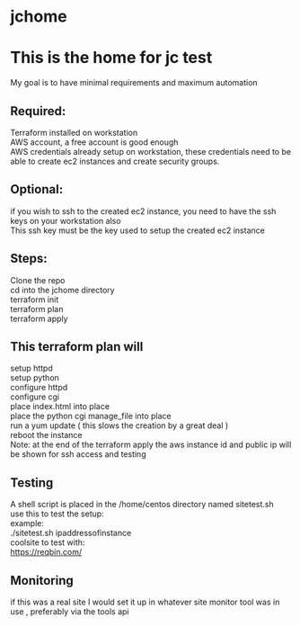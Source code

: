 # jchome
# This is the home for jc test
My goal is to have minimal requirements and maximum automation  
## Required:
Terraform installed on workstation  
AWS account, a free account is good enough  
AWS credentials already setup on workstation, these credentials need to be able to create ec2 instances and create security groups.  
## Optional: 
if you wish to ssh to the created ec2 instance, you need to have the ssh keys on your workstation also  
This ssh key must be the key used to setup the created ec2 instance  
## Steps: 
Clone the repo  
cd into the jchome directory  
terraform init  
terraform plan  
terraform apply  
## This terraform plan will   
setup httpd  
setup python  
configure httpd  
configure cgi  
place index.html into place  
place the python cgi manage_file into place  
run a yum update ( this slows the creation by a great deal )  
reboot the instance  
Note: at the end of the terraform apply the aws instance id and public ip will be shown for ssh access and testing  
## Testing
A shell script is placed in the /home/centos directory named sitetest.sh   
use this to test the setup:  
example:  
./sitetest.sh ipaddressofinstance  
coolsite to test with:   
https://reqbin.com/  
## Monitoring
if this was a real site I would set it up in whatever site monitor tool was in use , preferably via the tools api  